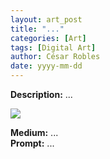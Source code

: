 ```yaml
---
layout: art_post
title: "..."
categories: [Art]
tags: [Digital Art]
author: César Robles
date: yyyy-mm-dd
---
```

**Description:** ...

![](/imag/digital_art/...)

**Medium:** ...\
**Prompt:** ...